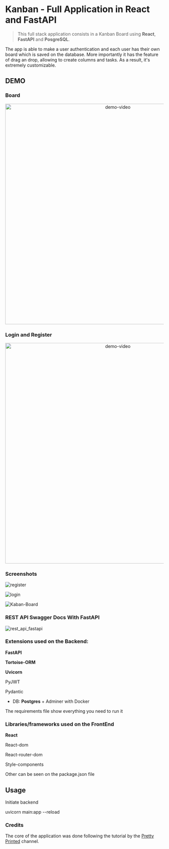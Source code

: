 # Kanban - Full Application in React and FastAPI  


>This full stack application consists in a Kanban Board using **React**, **FastAPI** and **PosgreSQL**.

The app is able to make a user authentication and each user has their own
board which is saved on the database. More importantly it has the feature of drag an drop, 
allowing to create columns and tasks. As a result, it's extremely customizable.

## DEMO

### Board
<center> <img src="https://i.giphy.com/YgMnK6Yi5d2gZnrOIg.gif" alt="demo-video" width="700"> </center>

### Login and Register
<center> <img src="https://i.giphy.com/yCxsBIM3ZaYK5L5SD6.gif" alt="demo-video" width="700"> </center>

### Screenshots
![register](https://user-images.githubusercontent.com/39144691/150373158-e0f66c23-d36a-47d1-bb7a-27882e3ea7b7.png)

![login](https://user-images.githubusercontent.com/39144691/150373165-b308a9fc-b79c-4eec-b96b-0dfa81a1cbc5.png)

![Kaban-Board](https://user-images.githubusercontent.com/39144691/150373170-956e3d23-aea8-459a-9bc6-b2fbac859fbf.png)



### REST API Swagger Docs With FastAPI


![rest_api_fastapi](https://user-images.githubusercontent.com/39144691/149065446-35a44954-5a80-441d-a094-0b66aa338bb4.png)


### Extensions used on the Backend:

**FastAPI**

**Tortoise-ORM**

**Uvicorn**

PyJWT

Pydantic

- DB: **Postgres** + Adminer with Docker

The requirements file show everything you need to run it

### Libraries/frameworks used on the FrontEnd

**React**

React-dom

React-router-dom

Style-components

Other can be seen on the package.json file


## Usage 

Initiate backend

 uvicorn main:app --reload 


### Credits

The core of the application
was done following the tutorial by the
[Pretty Printed](https://www.youtube.com/channel/UC-QDfvrRIDB6F0bIO4I4HkQ) channel.
